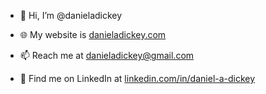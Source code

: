- 👋 Hi, I’m @danieladickey

- 🌐 My website is [danieladickey.com](https://www.danieladickey.com)
- 📫 Reach me at [danieladickey@gmail.com](mailto:danieladickey@gmail.com)
- 👔 Find me on LinkedIn at [linkedin.com/in/daniel-a-dickey](https://www.linkedin.com/in/danieladickey/)

<!---
- 👀 I’m interested in web dev
- 🌱 I’m currently learning React
--->

<!---
danieladickey/danieladickey is a ✨ special ✨ repository because its `README.md` (this file) appears on your GitHub profile.
You can click the Preview link to take a look at your changes.
--->
